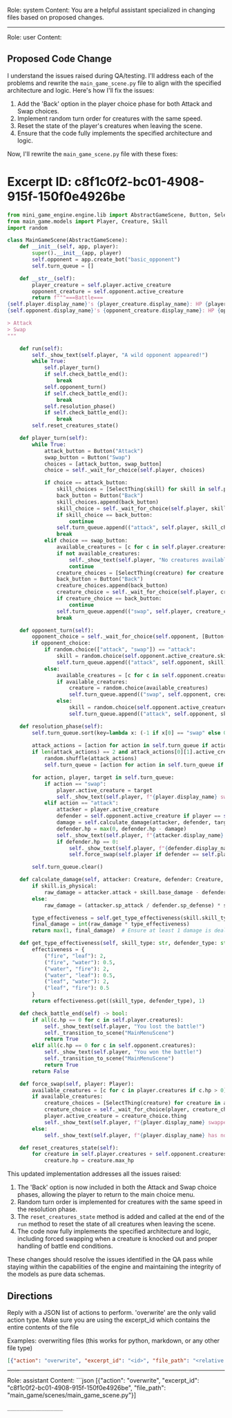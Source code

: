 Role: system
Content: You are a helpful assistant specialized in changing files based on proposed changes.
__________________
Role: user
Content: 
## Proposed Code Change
I understand the issues raised during QA/testing. I'll address each of the problems and rewrite the `main_game_scene.py` file to align with the specified architecture and logic. Here's how I'll fix the issues:

1. Add the 'Back' option in the player choice phase for both Attack and Swap choices.
2. Implement random turn order for creatures with the same speed.
3. Reset the state of the player's creatures when leaving the scene.
4. Ensure that the code fully implements the specified architecture and logic.

Now, I'll rewrite the `main_game_scene.py` file with these fixes:

# Excerpt ID: c8f1c0f2-bc01-4908-915f-150f0e4926be
```python main_game/scenes/main_game_scene.py
from mini_game_engine.engine.lib import AbstractGameScene, Button, SelectThing
from main_game.models import Player, Creature, Skill
import random

class MainGameScene(AbstractGameScene):
    def __init__(self, app, player):
        super().__init__(app, player)
        self.opponent = app.create_bot("basic_opponent")
        self.turn_queue = []

    def __str__(self):
        player_creature = self.player.active_creature
        opponent_creature = self.opponent.active_creature
        return f"""===Battle===
{self.player.display_name}'s {player_creature.display_name}: HP {player_creature.hp}/{player_creature.max_hp}
{self.opponent.display_name}'s {opponent_creature.display_name}: HP {opponent_creature.hp}/{opponent_creature.max_hp}

> Attack
> Swap
"""

    def run(self):
        self._show_text(self.player, "A wild opponent appeared!")
        while True:
            self.player_turn()
            if self.check_battle_end():
                break
            self.opponent_turn()
            if self.check_battle_end():
                break
            self.resolution_phase()
            if self.check_battle_end():
                break
        self.reset_creatures_state()

    def player_turn(self):
        while True:
            attack_button = Button("Attack")
            swap_button = Button("Swap")
            choices = [attack_button, swap_button]
            choice = self._wait_for_choice(self.player, choices)

            if choice == attack_button:
                skill_choices = [SelectThing(skill) for skill in self.player.active_creature.skills]
                back_button = Button("Back")
                skill_choices.append(back_button)
                skill_choice = self._wait_for_choice(self.player, skill_choices)
                if skill_choice == back_button:
                    continue
                self.turn_queue.append(("attack", self.player, skill_choice.thing))
                break
            elif choice == swap_button:
                available_creatures = [c for c in self.player.creatures if c != self.player.active_creature and c.hp > 0]
                if not available_creatures:
                    self._show_text(self.player, "No creatures available to swap!")
                    continue
                creature_choices = [SelectThing(creature) for creature in available_creatures]
                back_button = Button("Back")
                creature_choices.append(back_button)
                creature_choice = self._wait_for_choice(self.player, creature_choices)
                if creature_choice == back_button:
                    continue
                self.turn_queue.append(("swap", self.player, creature_choice.thing))
                break

    def opponent_turn(self):
        opponent_choice = self._wait_for_choice(self.opponent, [Button("Make Move")])
        if opponent_choice:
            if random.choice(["attack", "swap"]) == "attack":
                skill = random.choice(self.opponent.active_creature.skills)
                self.turn_queue.append(("attack", self.opponent, skill))
            else:
                available_creatures = [c for c in self.opponent.creatures if c != self.opponent.active_creature and c.hp > 0]
                if available_creatures:
                    creature = random.choice(available_creatures)
                    self.turn_queue.append(("swap", self.opponent, creature))
                else:
                    skill = random.choice(self.opponent.active_creature.skills)
                    self.turn_queue.append(("attack", self.opponent, skill))

    def resolution_phase(self):
        self.turn_queue.sort(key=lambda x: (-1 if x[0] == "swap" else 0), reverse=True)
        
        attack_actions = [action for action in self.turn_queue if action[0] == "attack"]
        if len(attack_actions) == 2 and attack_actions[0][1].active_creature.speed == attack_actions[1][1].active_creature.speed:
            random.shuffle(attack_actions)
            self.turn_queue = [action for action in self.turn_queue if action[0] == "swap"] + attack_actions

        for action, player, target in self.turn_queue:
            if action == "swap":
                player.active_creature = target
                self._show_text(self.player, f"{player.display_name} swapped to {target.display_name}!")
            elif action == "attack":
                attacker = player.active_creature
                defender = self.opponent.active_creature if player == self.player else self.player.active_creature
                damage = self.calculate_damage(attacker, defender, target)
                defender.hp = max(0, defender.hp - damage)
                self._show_text(self.player, f"{attacker.display_name} used {target.display_name} and dealt {damage} damage to {defender.display_name}!")
                if defender.hp == 0:
                    self._show_text(self.player, f"{defender.display_name} was knocked out!")
                    self.force_swap(self.player if defender == self.player.active_creature else self.opponent)

        self.turn_queue.clear()

    def calculate_damage(self, attacker: Creature, defender: Creature, skill: Skill) -> int:
        if skill.is_physical:
            raw_damage = attacker.attack + skill.base_damage - defender.defense
        else:
            raw_damage = (attacker.sp_attack / defender.sp_defense) * skill.base_damage

        type_effectiveness = self.get_type_effectiveness(skill.skill_type, defender.creature_type)
        final_damage = int(raw_damage * type_effectiveness)
        return max(1, final_damage)  # Ensure at least 1 damage is dealt

    def get_type_effectiveness(self, skill_type: str, defender_type: str) -> float:
        effectiveness = {
            ("fire", "leaf"): 2,
            ("fire", "water"): 0.5,
            ("water", "fire"): 2,
            ("water", "leaf"): 0.5,
            ("leaf", "water"): 2,
            ("leaf", "fire"): 0.5
        }
        return effectiveness.get((skill_type, defender_type), 1)

    def check_battle_end(self) -> bool:
        if all(c.hp == 0 for c in self.player.creatures):
            self._show_text(self.player, "You lost the battle!")
            self._transition_to_scene("MainMenuScene")
            return True
        elif all(c.hp == 0 for c in self.opponent.creatures):
            self._show_text(self.player, "You won the battle!")
            self._transition_to_scene("MainMenuScene")
            return True
        return False

    def force_swap(self, player: Player):
        available_creatures = [c for c in player.creatures if c.hp > 0]
        if available_creatures:
            creature_choices = [SelectThing(creature) for creature in available_creatures]
            creature_choice = self._wait_for_choice(player, creature_choices)
            player.active_creature = creature_choice.thing
            self._show_text(self.player, f"{player.display_name} swapped to {player.active_creature.display_name}!")
        else:
            self._show_text(self.player, f"{player.display_name} has no more creatures able to battle!")

    def reset_creatures_state(self):
        for creature in self.player.creatures + self.opponent.creatures:
            creature.hp = creature.max_hp
```

This updated implementation addresses all the issues raised:

1. The 'Back' option is now included in both the Attack and Swap choice phases, allowing the player to return to the main choice menu.
2. Random turn order is implemented for creatures with the same speed in the resolution phase.
3. The `reset_creatures_state` method is added and called at the end of the `run` method to reset the state of all creatures when leaving the scene.
4. The code now fully implements the specified architecture and logic, including forced swapping when a creature is knocked out and proper handling of battle end conditions.

These changes should resolve the issues identified in the QA pass while staying within the capabilities of the engine and maintaining the integrity of the models as pure data schemas.

## Directions
Reply with a JSON list of actions to perform. 'overwrite' are the only valid action type. 
Make sure you are using the excerpt_id which contains the entire contents of the file

Examples:
overwriting files (this works for python, markdown, or any other file type)
```json output_example1
[{"action": "overwrite", "excerpt_id": "<id>", "file_path": "<relative file path>"}]
```

__________________
Role: assistant
Content: ```json
[{"action": "overwrite", "excerpt_id": "c8f1c0f2-bc01-4908-915f-150f0e4926be", "file_path": "main_game/scenes/main_game_scene.py"}]
```
__________________
